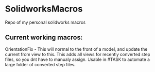 # SolidworksMacros

Repo of my personal solidworks macros

## Current working macros:

OrientationFix - This will normal to the front of a model, and update the current from view to this. This adds all views for recently converted step files, so you dnt have to manualy assign. Usable in #TASK to automate a large folder of converted step files. 
